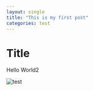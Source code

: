 ```yaml
---
layout: single
title: "This is my first post"
categories: test
---
```


# Title

Hello World2

![test](/Users/hyeonah/Documents/hyeonahc-github-blog/hyeonahc.github.io/images/2021-01-13-first-posting/test.png)
